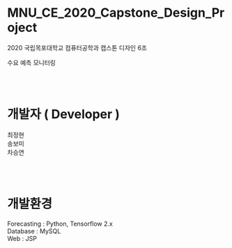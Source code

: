 # MNU_CE_2020_Capstone_Design_Project
2020 국립목포대학교 컴퓨터공학과 캡스톤 디자인 6조

수요 예측 모니터링

<br>
<br>

# 개발자 ( Developer )

최정현<br>
송보미<br>
차승연<br>

<br>
<br>

# 개발환경

Forecasting : Python, Tensorflow 2.x<br>
Database : MySQL<br>
Web : JSP<br>

